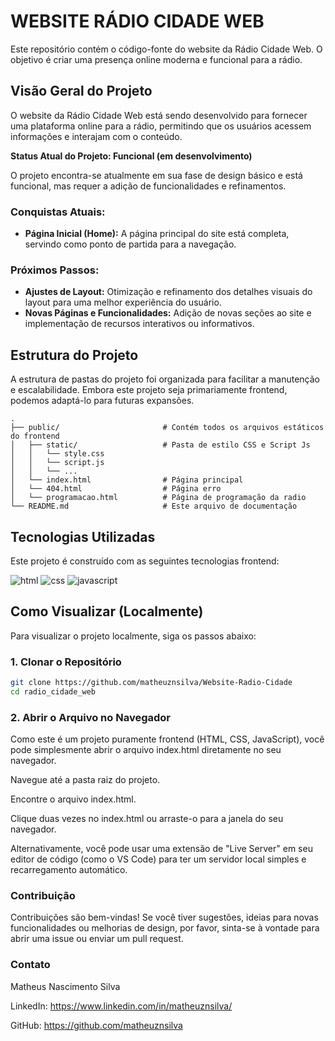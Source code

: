 # WEBSITE RÁDIO CIDADE WEB

Este repositório contém o código-fonte do website da Rádio Cidade Web. O objetivo é criar uma presença online moderna e funcional para a rádio.

## Visão Geral do Projeto

O website da Rádio Cidade Web está sendo desenvolvido para fornecer uma plataforma online para a rádio, permitindo que os usuários acessem informações e interajam com o conteúdo.

**Status Atual do Projeto: Funcional (em desenvolvimento)**

O projeto encontra-se atualmente em sua fase de design básico e está funcional, mas requer a adição de funcionalidades e refinamentos.

### Conquistas Atuais:
* **Página Inicial (Home):** A página principal do site está completa, servindo como ponto de partida para a navegação.

### Próximos Passos:
* **Ajustes de Layout:** Otimização e refinamento dos detalhes visuais do layout para uma melhor experiência do usuário.
* **Novas Páginas e Funcionalidades:** Adição de novas seções ao site e implementação de recursos interativos ou informativos.

## Estrutura do Projeto

A estrutura de pastas do projeto foi organizada para facilitar a manutenção e escalabilidade. Embora este projeto seja primariamente frontend, podemos adaptá-lo para futuras expansões.

```
.
├── public/                       # Contém todos os arquivos estáticos do frontend
│   ├── static/                   # Pasta de estilo CSS e Script Js
│   │   └── style.css
│   │   └── script.js
│   │   └── ...
│   └── index.html                # Página principal
│   └── 404.html                  # Página erro
│   └── programacao.html          # Página de programação da radio
└── README.md                     # Este arquivo de documentação

```

## Tecnologias Utilizadas

Este projeto é construído com as seguintes tecnologias frontend:

<div> 
  <img src="https://img.shields.io/badge/HTML5-E34F26?style=for-the-badge&amp;logo=html5&amp;logoColor=white" alt="html"> 
  <img src="https://img.shields.io/badge/CSS3-663399?style=for-the-badge&amp;logo=css3&amp;logoColor=white" alt="css"> 
  <img src="https://img.shields.io/badge/JavaScript-323330?style=for-the-badge&amp;logo=javascript&amp;logoColor=F7DF1E" alt="javascript"> 
</div>

## Como Visualizar (Localmente)

Para visualizar o projeto localmente, siga os passos abaixo:

### 1. Clonar o Repositório
```bash
git clone https://github.com/matheuznsilva/Website-Radio-Cidade
cd radio_cidade_web 
```
### 2. Abrir o Arquivo no Navegador
Como este é um projeto puramente frontend (HTML, CSS, JavaScript), você pode simplesmente abrir o arquivo index.html diretamente no seu navegador.

Navegue até a pasta raiz do projeto.

Encontre o arquivo index.html.

Clique duas vezes no index.html ou arraste-o para a janela do seu navegador.

Alternativamente, você pode usar uma extensão de "Live Server" em seu editor de código (como o VS Code) para ter um servidor local simples e recarregamento automático.

### Contribuição
Contribuições são bem-vindas! Se você tiver sugestões, ideias para novas funcionalidades ou melhorias de design, por favor, sinta-se à vontade para abrir uma issue ou enviar um pull request.

### Contato
Matheus Nascimento Silva

LinkedIn: https://www.linkedin.com/in/matheuznsilva/

GitHub: https://github.com/matheuznsilva